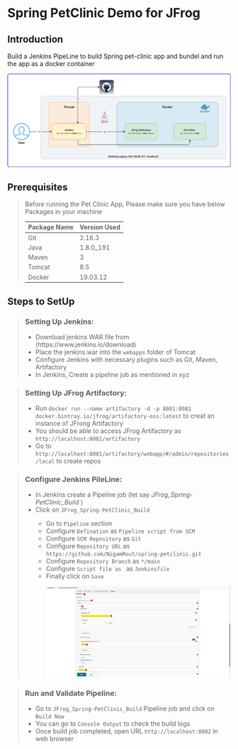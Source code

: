 
<!DOCTYPE html>
<html lang="en" data-color-mode="auto" data-light-theme="light" data-dark-theme="dark">
  <head>
    <meta charset="utf-8">
  <link rel="dns-prefetch" href="https://github.githubassets.com">
  <link rel="dns-prefetch" href="https://avatars.githubusercontent.com">
  <link rel="dns-prefetch" href="https://github-cloud.s3.amazonaws.com">
  <link rel="dns-prefetch" href="https://user-images.githubusercontent.com/">
  <link rel="preconnect" href="https://github.githubassets.com" crossorigin>
  <link rel="preconnect" href="https://avatars.githubusercontent.com">
  
  <meta name="viewport" content="width=device-width">
  
  <title>spring-petclinic/readme.md at main · NigamRout/spring-petclinic</title>

<div class="clearfix new-discussion-timeline container-xl px-3 px-md-4 px-lg-5">
  <div id="repo-content-pjax-container" class="repository-content " >

<h1 dir="auto">Spring PetClinic Demo for JFrog</h1>

<h2 dir="auto">Introduction</h2>
<p dir="auto">Build a Jenkins PipeLine to build Spring pet-clinic app and bundel and run the app as a docker container</p>

<p><a target="_blank" rel="noopener noreferrer" href="https://github.com/NigamRout/spring-petclinic/blob/main/src/main/resources/static/resources/images/jFrog_Demo.png?raw=true"><img width="1242" alt="petclinic-screenshot" src="https://github.com/NigamRout/spring-petclinic/blob/main/src/main/resources/static/resources/images/jFrog_Demo.png?raw=true" style="max-width: 100%;"></a></p>

<h2 dir="auto">Prerequisites</h2>

<blockquote>
<p dir="auto">Before running the Pet Clinic App, Please make sure you have below Packages in your machine 
  <table>
    <thead>
      <tr> <th> Package Name </th>  <th> Version Used </th>  </tr>
    </thead>
    <tbody>
      <tr> <td> Git </td> <td> 2.16.3 </td> </tr> 
      <tr> <td> Java </td> <td> 1.8.0_191 </td> </tr>
      <tr> <td> Maven </td>  <td> 3 </td>  </tr>
      <tr> <td> Tomcat </td> <td> 8.5 </td> </tr>
      <tr> <td> Docker </td> <td> 19.03.12 </td> </tr>
    </tbody>
  </table>
</p>
</blockquote>


<h2 dir="auto">Steps to SetUp</h2>
<blockquote>
  <h3><p dir="auto">Setting Up Jenkins: </p></h3>
  <ul dir="auto">
    <li>Download jenkins WAR file from (https://www.jenkins.io/download)</li>
    <li>Place the jenkins.war into the <code>webapps</code> folder of Tomcat</li>
    <li>Configure Jenkins with necessary plugins such as Git, Maven, Artifactory</li>
    <li>In Jenkins, Create a pipeline job as mentioned in xyz </li>
  </ul>
</blockquote>

<blockquote>
  <h3><p dir="auto">Setting Up JFrog Artifactory: </p></h3>
  <ul dir="auto">
    <li>Run <code>docker run --name artifactory -d -p 8081:8081 docker.bintray.io/jfrog/artifactory-oss:latest</code> to creat an instance of JFrong Artifactory</li>
    <li>You should be able to access JFrog Artifactory as <code>http://localhost:8081/artifactory</code> </li>
    <li>Go to <code>http://localhost:8081/artifactory/webapp/#/admin/repositories/local</code> to create repos</li>
  </ul>
</blockquote>

<blockquote>
  <h3><p dir="auto">Configure Jenkins PileLine: </p></h3>
  <ul dir="auto">
    <li>In Jenkins create a Pipeline job (let say <i>JFrog_Spring-PetClinic_Build </i>)</li>
    <li>Click on <code>JFrog_Spring-PetClinic_Build</code> </li> 
      <ul dir="auto">
        <li>Go to <code>Pipeline</code> section </li>
        <li>Configure <code>Defination</code> as <code>Pipeline script from SCM</code></li>
        <li>Configure <code>SCM Repository</code> as <code>Git</code></li> 
        <li>Configure <code>Repository URL</code> as <code>https://github.com/NigamRout/spring-petclinic.git</code></li> 
        <li>Configure <code>Repository Branch</code> as <code>*/main</code></li> 
        <li>Configure <code>Script file as </code> as <code>Jenkinsfile</code></li> 
        <li>Finally click on <code>Save</code>
          <p><img width="1175" alt="petclinic-screenshot" src="https://github.com/NigamRout/spring-petclinic/blob/main/src/main/resources/static/resources/images/Jenkins_Job.png?raw=true" style="max-width: 100%;"></p>
        </li>
    </ul>
  </ul>
</blockquote>

<blockquote>
  <h3><p dir="auto">Run and Validate Pipeline:</p></h3>
  <ul dir="auto">
    <li>Go to <code>JFrog_Spring-PetClinic_Build</code> Pipeline job and click on <code>Build Now</code></li>
    <li>You can go to <code>Console Output</code> to check the build logs</li>
    <li>Once build job completed, open URL <code>http://localhost:8082</code> in web browser</li>
  </ul>
</blockquote>

</div>
</readme-toc>
</div>
</div>
</div>

  </div>

  </div>

  </body>
</html>

